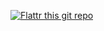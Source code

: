 [![Flattr this git repo](http://api.flattr.com/button/flattr-badge-large.png)](https://flattr.com/submit/auto?user_id=yamitake&url=https://github.com/yamitake/jquery.reversi.js&title=jquery.reversi.js&language=&tags=github&category=software) 